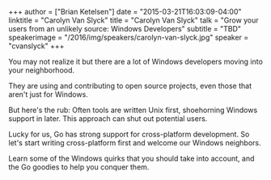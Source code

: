 +++
author = ["Brian Ketelsen"]
date = "2015-03-21T16:03:09-04:00"
linktitle = "Carolyn Van Slyck"
title = "Carolyn Van Slyck"
talk = "Grow your users from an unlikely source: Windows Developers"
subtitle = "TBD"
speakerimage = "/2016/img/speakers/carolyn-van-slyck.jpg"
speaker = "cvanslyck"
+++

You may not realize it but there are a lot of Windows developers moving into your neighborhood.

They are using and contributing to open source projects, even those that aren't just for Windows.

But here's the rub: Often tools are written Unix first, shoehorning Windows support in later. This approach can shut out potential users.

Lucky for us, Go has strong support for cross-platform development. So let's start writing cross-platform first and welcome our Windows neighbors.

Learn some of the Windows quirks that you should take into account, and the Go goodies to help you conquer them.
